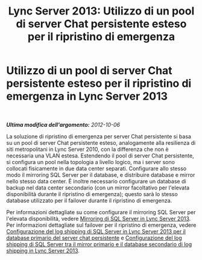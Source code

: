 ﻿---
title: 'Lync Server 2013: Utilizzo di un pool di server Chat persistente esteso per il ripristino di emergenza'
TOCTitle: Utilizzo di un pool di server Chat persistente esteso per il ripristino di emergenza
ms:assetid: 74c5287e-d70d-490a-9adc-ab419917ddd9
ms:mtpsurl: https://technet.microsoft.com/it-it/library/JJ205007(v=OCS.15)
ms:contentKeyID: 49300990
ms.date: 08/24/2015
mtps_version: v=OCS.15
ms.translationtype: HT
---

# Utilizzo di un pool di server Chat persistente esteso per il ripristino di emergenza in Lync Server 2013

 

_**Ultima modifica dell'argomento:** 2012-10-06_

La soluzione di ripristino di emergenza per server Chat persistente si basa su un pool di server Chat persistente esteso, analogamente alla resilienza di siti metropolitani in Lync Server 2010, con la differenza che non è necessaria una VLAN estesa. Estendendo il pool di server Chat persistente, si configura un pool nella topologia a livello logico, ma i server sono collocati fisicamente in due data center separati. Configurare allo stesso modo il mirroring SQL Server per il database, e distribuire database e mirror nello stesso data center. È inoltre necessario configurare un database di backup nel data center secondario (con un mirror facoltativo per l'elevata disponibilità durante il ripristino di emergenza); questo sarà lo stesso database utilizzato per il failover durante il ripristino di emergenza.

Per informazioni dettagliate su come configurare il mirroring SQL Server per l'elevata disponibilità, vedere [Mirroring di SQL Server in Lync Server 2013](lync-server-2013-sql-server-mirroring.md). Per informazioni dettagliate sul failover per il ripristino di emergenza, vedere [Configurazione del log shipping di SQL Server in Lync Server 2013 per il database primario del server chat persistente](lync-server-2013-setting-up-sql-server-log-shipping-for-the-persistent-chat-server-primary-database.md) e [Configurazione del log shipping di SQL Server tra il mirror primario e il database secondario di log shipping in Lync Server 2013](lync-server-2013-setting-up-sql-server-log-shipping-between-the-primary-mirror-and-the-log-shipping-secondary-database.md).

